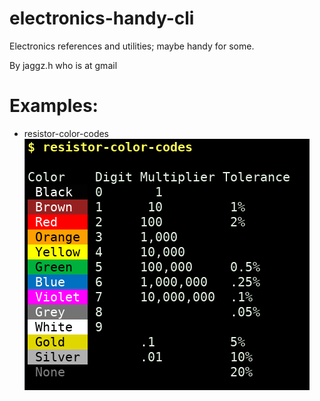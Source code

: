 # electronics-handy-cli

Electronics references and utilities; maybe handy for some.

By jaggz.h who is at gmail

# Examples:

* resistor-color-codes
![Screenshot: Resistor color codes](i/ss--resistor-color-codes.png "Screenshot of resistor-color-codes command output")

